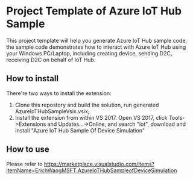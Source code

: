 # Project Template of Azure IoT Hub Sample

This project template will help you generate Azure IoT Hub sample code, the sample code demonstrates how to interact with Azure IoT Hub
using your Windows PC/Laptop, including creating device, sending D2C, receiving D2C on behalf of IoT Hub.

## How to install

There're two ways to install the extension:
1. Clone this repostory and build the solution, run generated AzureIoTHubSampleVsix.vsix;
2. Install the extension from within VS 2017. Open VS 2017, click Tools->Extensions and Updates...->Online, and search "iot", 
download and install "Azure IoT Hub Sample Of Device Simulation"

## How to use
Please refer to https://marketplace.visualstudio.com/items?itemName=ErichWangMSFT.AzureIoTHubSampleofDeviceSimulation
